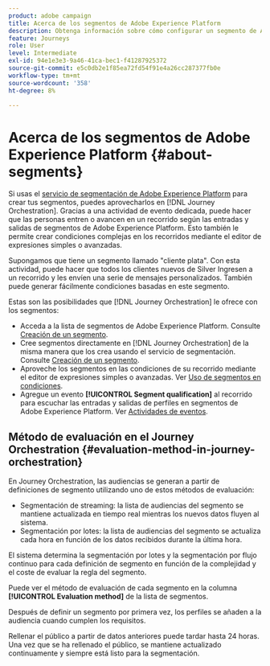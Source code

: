 ```yaml
---
product: adobe campaign
title: Acerca de los segmentos de Adobe Experience Platform
description: Obtenga información sobre cómo configurar un segmento de Adobe Experience Platform
feature: Journeys
role: User
level: Intermediate
exl-id: 94e1e3e3-9a46-41ca-bec1-f41287925372
source-git-commit: e5c0db2e1f85ea72fd54f91e4a26cc287377fb0e
workflow-type: tm+mt
source-wordcount: '358'
ht-degree: 8%

---
```


# Acerca de los segmentos de Adobe Experience Platform {#about-segments}

Si usas el [servicio de segmentación de Adobe Experience Platform](https://experienceleague.adobe.com/docs/experience-platform/segmentation/home.html?lang=es) para crear tus segmentos, puedes aprovecharlos en [!DNL Journey Orchestration]. Gracias a una actividad de evento dedicada, puede hacer que las personas entren o avancen en un recorrido según las entradas y salidas de segmentos de Adobe Experience Platform. Esto también le permite crear condiciones complejas en los recorridos mediante el editor de expresiones simples o avanzadas.

Supongamos que tiene un segmento llamado &quot;cliente plata&quot;. Con esta actividad, puede hacer que todos los clientes nuevos de Silver Ingresen a un recorrido y les envíen una serie de mensajes personalizados. También puede generar fácilmente condiciones basadas en este segmento.

Estas son las posibilidades que [!DNL Journey Orchestration] le ofrece con los segmentos:

* Acceda a la lista de segmentos de Adobe Experience Platform. Consulte [Creación de un segmento](../segment/creating-a-segment.md).
* Cree segmentos directamente en [!DNL Journey Orchestration] de la misma manera que los crea usando el servicio de segmentación. Consulte [Creación de un segmento](../segment/creating-a-segment.md).
* Aproveche los segmentos en las condiciones de su recorrido mediante el editor de expresiones simples o avanzadas. Ver [Uso de segmentos en condiciones](../segment/using-a-segment.md).
* Agregue un evento **[!UICONTROL Segment qualification]** al recorrido para escuchar las entradas y salidas de perfiles en segmentos de Adobe Experience Platform. Ver [Actividades de eventos](../building-journeys/segment-qualification-events.md).

## Método de evaluación en el Journey Orchestration {#evaluation-method-in-journey-orchestration}

En Journey Orchestration, las audiencias se generan a partir de definiciones de segmento utilizando uno de estos métodos de evaluación:

* Segmentación de streaming: la lista de audiencias del segmento se mantiene actualizada en tiempo real mientras los nuevos datos fluyen al sistema.
* Segmentación por lotes: la lista de audiencias del segmento se actualiza cada hora en función de los datos recibidos durante la última hora.

El sistema determina la segmentación por lotes y la segmentación por flujo continuo para cada definición de segmento en función de la complejidad y el coste de evaluar la regla del segmento.

Puede ver el método de evaluación de cada segmento en la columna **[!UICONTROL Evaluation method]** de la lista de segmentos.

Después de definir un segmento por primera vez, los perfiles se añaden a la audiencia cuando cumplen los requisitos.

Rellenar el público a partir de datos anteriores puede tardar hasta 24 horas. Una vez que se ha rellenado el público, se mantiene actualizado continuamente y siempre está listo para la segmentación.
